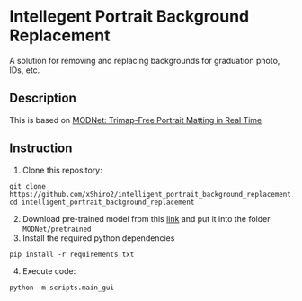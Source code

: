 # Intellegent Portrait Background Replacement

A solution for removing and replacing backgrounds for graduation photo, IDs, etc.

## Description

This is based on [MODNet: Trimap-Free Portrait Matting in Real Time](https://github.com/ZHKKKe/MODNet)

## Instruction
1. Clone this repository:
```
git clone https://github.com/xShiro2/intelligent_portrait_background_replacement.git
cd intelligent_portrait_background_replacement
```
2. Download pre-trained model from this [link](https://drive.google.com/drive/folders/1umYmlCulvIFNaqPjwod1SayFmSRHziyR) and put it into the folder `MODNet/pretrained`
3. Install the required python dependencies
```
pip install -r requirements.txt
```
4. Execute code:
```
python -m scripts.main_gui
```

